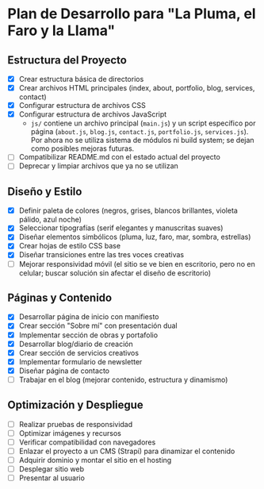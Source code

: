 # Plan de Desarrollo para "La Pluma, el Faro y la Llama"

## Estructura del Proyecto
- [x] Crear estructura básica de directorios
- [x] Crear archivos HTML principales (index, about, portfolio, blog, services, contact)
- [x] Configurar estructura de archivos CSS
- [x] Configurar estructura de archivos JavaScript
  - `js/` contiene un archivo principal (`main.js`) y un script específico
    por página (`about.js`, `blog.js`, `contact.js`, `portfolio.js`,
    `services.js`). Por ahora no se utiliza sistema de módulos ni build
    system; se dejan como posibles mejoras futuras.
- [ ] Compatibilizar README.md con el estado actual del proyecto
- [ ] Deprecar y limpiar archivos que ya no se utilizan

## Diseño y Estilo
- [x] Definir paleta de colores (negros, grises, blancos brillantes, violeta pálido, azul noche)
- [x] Seleccionar tipografías (serif elegantes y manuscritas suaves)
- [x] Diseñar elementos simbólicos (pluma, luz, faro, mar, sombra, estrellas)
- [x] Crear hojas de estilo CSS base
- [x] Diseñar transiciones entre las tres voces creativas
- [ ] Mejorar responsividad móvil (el sitio se ve bien en escritorio, pero no en celular; buscar solución sin afectar el diseño de escritorio)

## Páginas y Contenido
- [x] Desarrollar página de inicio con manifiesto
- [x] Crear sección "Sobre mí" con presentación dual
- [x] Implementar sección de obras y portafolio
- [x] Desarrollar blog/diario de creación
- [x] Crear sección de servicios creativos
- [x] Implementar formulario de newsletter
- [x] Diseñar página de contacto
- [ ] Trabajar en el blog (mejorar contenido, estructura y dinamismo)

## Optimización y Despliegue
- [ ] Realizar pruebas de responsividad
- [ ] Optimizar imágenes y recursos
- [ ] Verificar compatibilidad con navegadores
- [ ] Enlazar el proyecto a un CMS (Strapi) para dinamizar el contenido
- [ ] Adquirir dominio y montar el sitio en el hosting
- [ ] Desplegar sitio web
- [ ] Presentar al usuario
